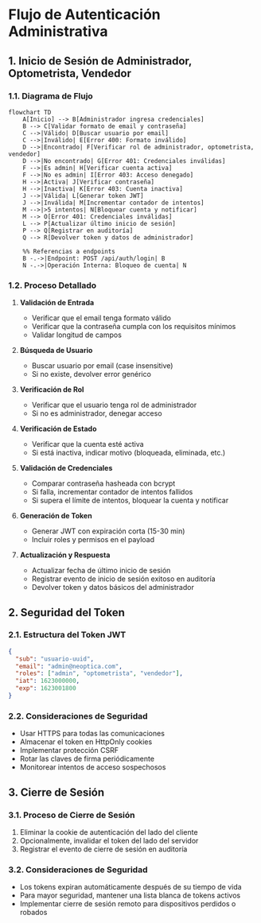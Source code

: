 # Flujo de Autenticación Administrativa

## 1. Inicio de Sesión de Administrador, Optometrista, Vendedor

### 1.1. Diagrama de Flujo

```mermaid
flowchart TD
    A[Inicio] --> B[Administrador ingresa credenciales]
    B --> C[Validar formato de email y contraseña]
    C -->|Válido| D[Buscar usuario por email]
    C -->|Inválido| E[Error 400: Formato inválido]
    D -->|Encontrado| F[Verificar rol de administrador, optometrista, vendedor]
    D -->|No encontrado| G[Error 401: Credenciales inválidas]
    F -->|Es admin| H[Verificar cuenta activa]
    F -->|No es admin| I[Error 403: Acceso denegado]
    H -->|Activa| J[Verificar contraseña]
    H -->|Inactiva| K[Error 403: Cuenta inactiva]
    J -->|Válida| L[Generar token JWT]
    J -->|Inválida| M[Incrementar contador de intentos]
    M -->|>5 intentos| N[Bloquear cuenta y notificar]
    M --> O[Error 401: Credenciales inválidas]
    L --> P[Actualizar último inicio de sesión]
    P --> Q[Registrar en auditoría]
    Q --> R[Devolver token y datos de administrador]
    
    %% Referencias a endpoints
    B -.->|Endpoint: POST /api/auth/login| B
    N -.->|Operación Interna: Bloqueo de cuenta| N
```

### 1.2. Proceso Detallado

1. **Validación de Entrada**
   - Verificar que el email tenga formato válido
   - Verificar que la contraseña cumpla con los requisitos mínimos
   - Validar longitud de campos

2. **Búsqueda de Usuario**
   - Buscar usuario por email (case insensitive)
   - Si no existe, devolver error genérico

3. **Verificación de Rol**
   - Verificar que el usuario tenga rol de administrador
   - Si no es administrador, denegar acceso

4. **Verificación de Estado**
   - Verificar que la cuenta esté activa
   - Si está inactiva, indicar motivo (bloqueada, eliminada, etc.)

5. **Validación de Credenciales**
   - Comparar contraseña hasheada con bcrypt
   - Si falla, incrementar contador de intentos fallidos
   - Si supera el límite de intentos, bloquear la cuenta y notificar

6. **Generación de Token**
   - Generar JWT con expiración corta (15-30 min)
   - Incluir roles y permisos en el payload

7. **Actualización y Respuesta**
   - Actualizar fecha de último inicio de sesión
   - Registrar evento de inicio de sesión exitoso en auditoría
   - Devolver token y datos básicos del administrador

## 2. Seguridad del Token

### 2.1. Estructura del Token JWT

```json
{
  "sub": "usuario-uuid",
  "email": "admin@neoptica.com",
  "roles": ["admin", "optometrista", "vendedor"],
  "iat": 1623000000,
  "exp": 1623001800
}
```

### 2.2. Consideraciones de Seguridad

- Usar HTTPS para todas las comunicaciones
- Almacenar el token en HttpOnly cookies
- Implementar protección CSRF
- Rotar las claves de firma periódicamente
- Monitorear intentos de acceso sospechosos

## 3. Cierre de Sesión

### 3.1. Proceso de Cierre de Sesión

1. Eliminar la cookie de autenticación del lado del cliente
2. Opcionalmente, invalidar el token del lado del servidor
3. Registrar el evento de cierre de sesión en auditoría

### 3.2. Consideraciones de Seguridad

- Los tokens expiran automáticamente después de su tiempo de vida
- Para mayor seguridad, mantener una lista blanca de tokens activos
- Implementar cierre de sesión remoto para dispositivos perdidos o robados
